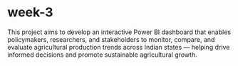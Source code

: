 # week-3
This project aims to develop an interactive Power BI dashboard that enables policymakers, researchers, and stakeholders to monitor, compare, and evaluate agricultural production trends across Indian states — helping drive informed decisions and promote sustainable agricultural growth.
